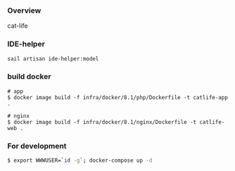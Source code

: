 ### Overview
cat-life

### IDE-helper

```bash
sail artisan ide-helper:model
```

### build docker

```shell
# app
$ docker image build -f infra/docker/8.1/php/Dockerfile -t catlife-app .

# nginx
$ docker image build -f infra/docker/8.1/nginx/Dockerfile -t catlife-web .
```

### For development
```bash
$ export WWWUSER=`id -g`; docker-compose up -d
```

